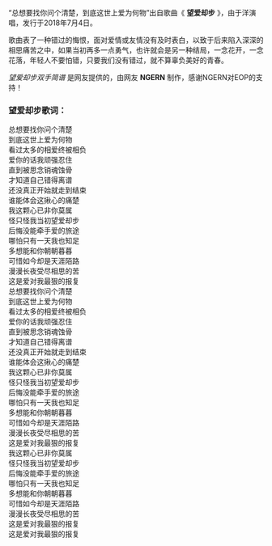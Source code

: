 

“总想要找你问个清楚，到底这世上爱为何物”出自歌曲《 **望爱却步** 》，由于洋演唱，发行于2018年7月4日。

歌曲表了一种错过的悔恨，面对爱情或友情没有及时表白，以致于后来陷入深深的相思痛苦之中，如果当初再多一点勇气，也许就会是另一种结局，一念花开，一念花落，年轻人不要怕错，只要我们没有错过，就不算辜负美好的青春。

_望爱却步双手简谱_ 是网友提供的，由网友 **NGERN** 制作，感谢NGERN对EOP的支持！

### 望爱却步歌词：

总想要找你问个清楚  
到底这世上爱为何物  
看过太多的相爱终被相负  
爱你的话我顽强忍住  
直到被思念销魂蚀骨  
才知道自己错得离谱  
还没真正开始就走到结束  
谁能体会这揪心的痛楚  
我这颗心已非你莫属  
怪只怪我当初望爱却步  
后悔没能牵手爱的旅途  
哪怕只有一天我也知足  
多想能和你朝朝暮暮  
可惜如今却是天涯陌路  
漫漫长夜受尽相思的苦  
这是爱对我最狠的报复  
总想要找你问个清楚  
到底这世上爱为何物  
看过太多的相爱终被相负  
爱你的话我顽强忍住  
直到被思念销魂蚀骨  
才知道自己错得离谱  
还没真正开始就走到结束  
谁能体会这揪心的痛楚  
我这颗心已非你莫属  
怪只怪我当初望爱却步  
后悔没能牵手爱的旅途  
哪怕只有一天我也知足  
多想能和你朝朝暮暮  
可惜如今却是天涯陌路  
漫漫长夜受尽相思的苦  
这是爱对我最狠的报复  
我这颗心已非你莫属  
怪只怪我当初望爱却步  
后悔没能牵手爱的旅途  
哪怕只有一天我也知足  
多想能和你朝朝暮暮  
可惜如今却是天涯陌路  
漫漫长夜受尽相思的苦  
这是爱对我最狠的报复  
这是爱对我最狠的报复

